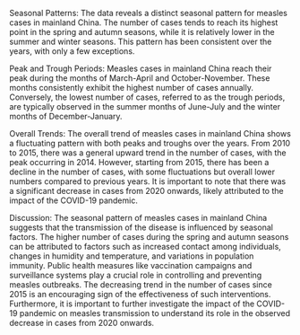 Seasonal Patterns: The data reveals a distinct seasonal pattern for measles cases in mainland China. The number of cases tends to reach its highest point in the spring and autumn seasons, while it is relatively lower in the summer and winter seasons. This pattern has been consistent over the years, with only a few exceptions.

Peak and Trough Periods: Measles cases in mainland China reach their peak during the months of March-April and October-November. These months consistently exhibit the highest number of cases annually. Conversely, the lowest number of cases, referred to as the trough periods, are typically observed in the summer months of June-July and the winter months of December-January.

Overall Trends: The overall trend of measles cases in mainland China shows a fluctuating pattern with both peaks and troughs over the years. From 2010 to 2015, there was a general upward trend in the number of cases, with the peak occurring in 2014. However, starting from 2015, there has been a decline in the number of cases, with some fluctuations but overall lower numbers compared to previous years. It is important to note that there was a significant decrease in cases from 2020 onwards, likely attributed to the impact of the COVID-19 pandemic.

Discussion: The seasonal pattern of measles cases in mainland China suggests that the transmission of the disease is influenced by seasonal factors. The higher number of cases during the spring and autumn seasons can be attributed to factors such as increased contact among individuals, changes in humidity and temperature, and variations in population immunity. Public health measures like vaccination campaigns and surveillance systems play a crucial role in controlling and preventing measles outbreaks. The decreasing trend in the number of cases since 2015 is an encouraging sign of the effectiveness of such interventions. Furthermore, it is important to further investigate the impact of the COVID-19 pandemic on measles transmission to understand its role in the observed decrease in cases from 2020 onwards.